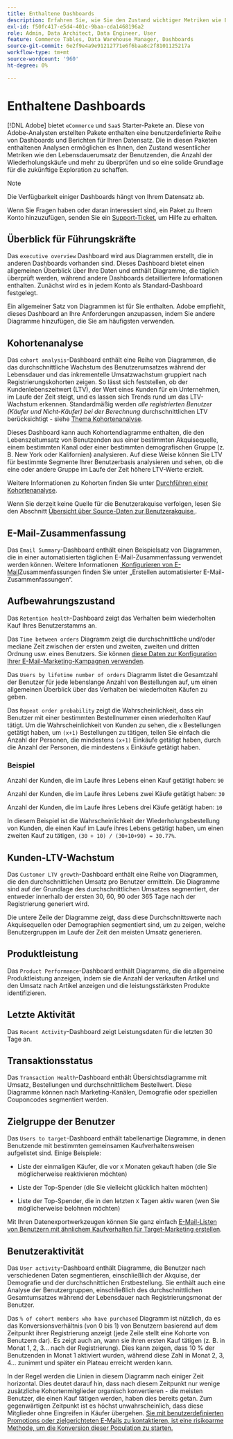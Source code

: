 ```yaml
---
title: Enthaltene Dashboards
description: Erfahren Sie, wie Sie den Zustand wichtiger Metriken wie Benutzerlebensdauerumsatz, Anzahl der Wiederholungskäufe und mehr überprüfen können, um so eine solide Grundlage für die zukünftige Untersuchung zu schaffen.
exl-id: f50fc417-e5d4-401c-9baa-cda1468196a2
role: Admin, Data Architect, Data Engineer, User
feature: Commerce Tables, Data Warehouse Manager, Dashboards
source-git-commit: 6e2f9e4a9e91212771e6f6baa8c2f8101125217a
workflow-type: tm+mt
source-wordcount: '960'
ht-degree: 0%

---
```


# Enthaltene Dashboards

[!DNL Adobe] bietet `eCommerce` und `SaaS` Starter-Pakete an. Diese von Adobe-Analysten erstellten Pakete enthalten eine benutzerdefinierte Reihe von Dashboards und Berichten für Ihren Datensatz. Die in diesen Paketen enthaltenen Analysen ermöglichen es Ihnen, den Zustand wesentlicher Metriken wie den Lebensdauerumsatz der Benutzenden, die Anzahl der Wiederholungskäufe und mehr zu überprüfen und so eine solide Grundlage für die zukünftige Exploration zu schaffen.

>[!NOTE]
>
>Die Verfügbarkeit einiger Dashboards hängt von Ihrem Datensatz ab.

Wenn Sie Fragen haben oder daran interessiert sind, ein Paket zu Ihrem Konto hinzuzufügen, senden Sie ein [Support-Ticket](https://experienceleague.adobe.com/docs/commerce-knowledge-base/kb/troubleshooting/miscellaneous/mbi-service-policies.html?lang=de), um Hilfe zu erhalten.

## Überblick für Führungskräfte

Das `executive overview` Dashboard wird aus Diagrammen erstellt, die in anderen Dashboards vorhanden sind. Dieses Dashboard bietet einen allgemeinen Überblick über Ihre Daten und enthält Diagramme, die täglich überprüft werden, während andere Dashboards detailliertere Informationen enthalten. Zunächst wird es in jedem Konto als Standard-Dashboard festgelegt.

Ein allgemeiner Satz von Diagrammen ist für Sie enthalten. Adobe empfiehlt, dieses Dashboard an Ihre Anforderungen anzupassen, indem Sie andere Diagramme hinzufügen, die Sie am häufigsten verwenden.

## Kohortenanalyse

Das `cohort analysis`-Dashboard enthält eine Reihe von Diagrammen, die das durchschnittliche Wachstum des Benutzerumsatzes während der Lebensdauer und das inkrementelle Umsatzwachstum gruppiert nach Registrierungskohorten zeigen. So lässt sich feststellen, ob der Kundenlebenszeitwert (LTV), der Wert eines Kunden für ein Unternehmen, im Laufe der Zeit steigt, und es lassen sich Trends rund um das LTV-Wachstum erkennen. Standardmäßig werden *alle registrierten Benutzer (Käufer und Nicht-Käufer) bei der Berechnung* durchschnittlichen LTV berücksichtigt - siehe [Thema Kohortenanalyse](../../data-analyst/dev-reports/cohort-rpt-bldr.md).

Dieses Dashboard kann auch Kohortendiagramme enthalten, die den Lebenszeitumsatz von Benutzenden aus einer bestimmten Akquisequelle, einem bestimmten Kanal oder einer bestimmten demografischen Gruppe (z. B. New York oder Kalifornien) analysieren. Auf diese Weise können Sie LTV für bestimmte Segmente Ihrer Benutzerbasis analysieren und sehen, ob die eine oder andere Gruppe im Laufe der Zeit höhere LTV-Werte erzielt.

Weitere Informationen zu Kohorten finden Sie unter [Durchführen einer Kohortenanalyse](../../data-analyst/dev-reports/cohort-rpt-bldr.md).

Wenn Sie derzeit keine Quelle für die Benutzerakquise verfolgen, lesen Sie den Abschnitt [Übersicht über Source-Daten zur Benutzerakquise &#x200B;](../../data-analyst/analysis/google-track-user-acq.md).

## E-Mail-Zusammenfassung

Das `Email Summary`-Dashboard enthält einen Beispielsatz von Diagrammen, die in einer automatisierten täglichen E-Mail-Zusammenfassung verwendet werden können. Weitere Informationen [&#x200B; Konfigurieren von E-Mail](../../data-user/export-data/email-summaries.md)Zusammenfassungen finden Sie unter „Erstellen automatisierter E-Mail-Zusammenfassungen“.  

## Aufbewahrungszustand

Das `Retention health`-Dashboard zeigt das Verhalten beim wiederholten Kauf Ihres Benutzerstamms an.

Das `Time between orders` Diagramm zeigt die durchschnittliche und/oder mediane Zeit zwischen der ersten und zweiten, zweiten und dritten Ordnung usw. eines Benutzers. Sie können [diese Daten zur Konfiguration Ihrer E-Mail-Marketing-Kampagnen verwenden](http://blog.rjmetrics.com/acting-on-marketing-data-in-your-rjmetrics-online-dashboard/).

Das `Users by lifetime number of orders` Diagramm listet die Gesamtzahl der Benutzer für jede lebenslange Anzahl von Bestellungen auf, um einen allgemeinen Überblick über das Verhalten bei wiederholten Käufen zu geben.  

Das `Repeat order probability` zeigt die Wahrscheinlichkeit, dass ein Benutzer mit einer bestimmten Bestellnummer einen wiederholten Kauf tätigt. Um die Wahrscheinlichkeit von Kunden zu sehen, die `x` Bestellungen getätigt haben, um `(x+1)` Bestellungen zu tätigen, teilen Sie einfach die Anzahl der Personen, die mindestens `(x+1)` Einkäufe getätigt haben, durch die Anzahl der Personen, die mindestens `x` Einkäufe getätigt haben.

### Beispiel

Anzahl der Kunden, die im Laufe ihres Lebens einen Kauf getätigt haben: `90`

Anzahl der Kunden, die im Laufe ihres Lebens zwei Käufe getätigt haben: `30`

Anzahl der Kunden, die im Laufe ihres Lebens drei Käufe getätigt haben: `10`

In diesem Beispiel ist die Wahrscheinlichkeit der Wiederholungsbestellung von Kunden, die einen Kauf im Laufe ihres Lebens getätigt haben, um einen zweiten Kauf zu tätigen, `(30 + 10) / (30+10+90) = 30.77%`.

## Kunden-LTV-Wachstum

Das `Customer LTV growth`-Dashboard enthält eine Reihe von Diagrammen, die den durchschnittlichen Umsatz pro Benutzer ermitteln. Die Diagramme sind auf der Grundlage des durchschnittlichen Umsatzes segmentiert, der entweder innerhalb der ersten 30, 60, 90 oder 365 Tage nach der Registrierung generiert wird.  

Die untere Zeile der Diagramme zeigt, dass diese Durchschnittswerte nach Akquisequellen oder Demographien segmentiert sind, um zu zeigen, welche Benutzergruppen im Laufe der Zeit den meisten Umsatz generieren.

## Produktleistung

Das `Product Performance`-Dashboard enthält Diagramme, die die allgemeine Produktleistung anzeigen, indem sie die Anzahl der verkauften Artikel und den Umsatz nach Artikel anzeigen und die leistungsstärksten Produkte identifizieren.

## Letzte Aktivität

Das `Recent Activity`-Dashboard zeigt Leistungsdaten für die letzten 30 Tage an.

## Transaktionsstatus

Das `Transaction Health`-Dashboard enthält Übersichtsdiagramme mit Umsatz, Bestellungen und durchschnittlichem Bestellwert. Diese Diagramme können nach Marketing-Kanälen, Demografie oder speziellen Couponcodes segmentiert werden.

## Zielgruppe der Benutzer

Das `Users to target`-Dashboard enthält tabellenartige Diagramme, in denen Benutzende mit bestimmten gemeinsamen Kaufverhaltensweisen aufgelistet sind. Einige Beispiele:

* Liste der einmaligen Käufer, die vor `X` Monaten gekauft haben (die Sie möglicherweise reaktivieren möchten)

* Liste der Top-Spender (die Sie vielleicht glücklich halten möchten)

* Liste der Top-Spender, die in den letzten `X` Tagen aktiv waren (wen Sie möglicherweise belohnen möchten)

Mit Ihren Datenexportwerkzeugen können Sie ganz einfach [E-Mail-Listen von Benutzern mit ähnlichem Kaufverhalten für Target-Marketing erstellen](http://blog.rjmetrics.com/creating-contact-lists-for-top-customers/).

## Benutzeraktivität

Das `User activity`-Dashboard enthält Diagramme, die Benutzer nach verschiedenen Daten segmentieren, einschließlich der Akquise, der Demografie und der durchschnittlichen Erstbestellung. Sie enthält auch eine Analyse der Benutzergruppen, einschließlich des durchschnittlichen Gesamtumsatzes während der Lebensdauer nach Registrierungsmonat der Benutzer.

Das `% of cohort members who have purchased` Diagramm ist nützlich, da es das Konversionsverhältnis (von 0 bis 1) von Benutzern basierend auf dem Zeitpunkt ihrer Registrierung anzeigt (jede Zeile stellt eine Kohorte von Benutzern dar). Es zeigt auch an, wann sie ihren ersten Kauf tätigen (z. B. in Monat 1, 2, 3… nach der Registrierung). Dies kann zeigen, dass 10 % der Benutzenden in Monat 1 aktiviert wurden, während diese Zahl in Monat 2, 3, 4… zunimmt und später ein Plateau erreicht werden kann.

In der Regel werden die Linien in diesem Diagramm nach einiger Zeit horizontal. Dies deutet darauf hin, dass nach diesem Zeitpunkt nur wenige zusätzliche Kohortenmitglieder organisch konvertieren - die meisten Benutzer, die einen Kauf tätigen werden, haben dies bereits getan. Zum gegenwärtigen Zeitpunkt ist es höchst unwahrscheinlich, dass diese Mitglieder ohne Eingreifen in Käufer übergehen. [Sie mit benutzerdefinierten Promotions oder zielgerichteten E-Mails zu kontaktieren, ist eine risikoarme Methode, um die Konversion dieser Population zu starten.](http://blog.rjmetrics.com/acting-on-marketing-data-in-your-rjmetrics-online-dashboard/)
